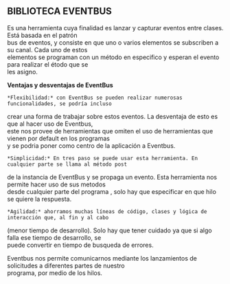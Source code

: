 ## BIBLIOTECA EVENTBUS ##

Es una herramienta cuya finalidad es lanzar y  capturar eventos entre clases. Está basada en el patrón  
bus de eventos, y consiste en que uno o varios elementos se subscriben a su canal. Cada uno de estos  
elementos se programan con un método en especifico y esperan el evento para realizar el étodo que se  
les asigno.  

**Ventajas y desventajas de EventBus**

    *Flexibilidad:* con EventBus se pueden realizar numerosas funcionalidades, se podría incluso  
crear una forma de trabajar sobre estos eventos. La desventaja de esto es que al hacer uso de Eventbus,  
este nos provee de herramientas que omiten el uso de herramientas que vienen por default en los programas  
y se podria poner como centro de la aplicación a Eventbus.  

    *Simplicidad:* En tres paso se puede usar esta herramienta. En cualquier parte se llama al método post  
de la instancia de EventBus y se propaga un evento. Esta herramienta nos permite hacer uso de sus metodos  
desde cualquier parte del programa , solo hay que especificar en que hilo se quiere la respuesta.  

    *Agilidad:* ahorramos muchas líneas de código, clases y lógica de interacción que, al fin y al cabo  
(menor tiempo de desarrollo). Solo hay que tener cuidado ya que si algo falla ese tiempo de desarrollo, se  
puede convertir en tiempo de busqueda de errores.  

Eventbus nos permite comunicarnos mediante los lanzamientos de solicitudes a diferentes partes de nuestro  
programa, por medio de los hilos.  

